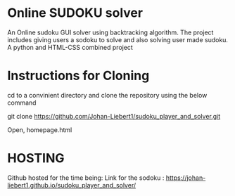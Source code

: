# Online SUDOKU solver
An Online sudoku GUI solver using backtracking algorithm.
The project includes giving users a sodoku to solve and also solving user made sudoku. 
A python and HTML-CSS combined project 

# Instructions for Cloning
cd to a convinient directory and clone the repository using the below command 

git clone https://github.com/Johan-Liebert1/sudoku_player_and_solver.git

Open, homepage.html

# HOSTING
Github hosted for the time being:
Link for the sodoku : https://johan-liebert1.github.io/sudoku_player_and_solver/

